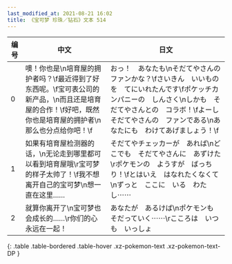 ```yaml
---
last_modified_at: 2021-08-21 16:02
title: 《宝可梦 珍珠／钻石》文本 514
---
```

| 编号 | 中文 | 日文 |
| ---- | ---- | ---- |
| 0 | 噢！你也是\n培育屋的拥护者吗？\f最近得到了好东西呢。\f宝可表公司的新产品，\n而且还是培育屋的合作！\f好吧，既然你也是培育屋的拥护者\n那么也分点给你吧！\f | おっ！　あなたも\nそだてやさんの　ファンかな？\fさいきん　いいものを　てにいれたんです\fポケッチカンパニーの　しんさく\nしかも　そだてやさんとの　コラボ！\fよーし　そだてやさんの　ファンである\nあなたにも　わけてあげましょう！\f |
| 1 | 如果有培育屋检测器的话，\n无论走到哪里都可以看到培育屋哦\r宝可梦的样子太帅了！\f我不想离开自己的宝可梦\n想一直在这里…… | そだてやチェッカーが　あれば\nどこでも　そだてやさんに　あずけた\rポケモンの　ようすが　ばっちり！\fとはいえ　はなれたくなくて\nずっと　ここに　いる　わたし⋯⋯ |
| 2 | 就算你离开了\n宝可梦也会成长的……\r你们的心永远在一起！ | あなたが　あるけば\nポケモンも　そだっていく⋯⋯\rこころは　いつも　いっしょ |
{: .table .table-bordered .table-hover .xz-pokemon-text .xz-pokemon-text-DP }